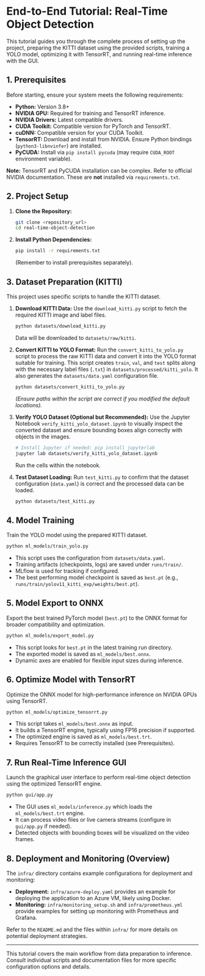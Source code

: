 # End-to-End Tutorial: Real-Time Object Detection

This tutorial guides you through the complete process of setting up the project, preparing the KITTI dataset using the provided scripts, training a YOLO model, optimizing it with TensorRT, and running real-time inference with the GUI.

## 1. Prerequisites

Before starting, ensure your system meets the following requirements:

*   **Python:** Version 3.8+
*   **NVIDIA GPU:** Required for training and TensorRT inference.
*   **NVIDIA Drivers:** Latest compatible drivers.
*   **CUDA Toolkit:** Compatible version for PyTorch and TensorRT.
*   **cuDNN:** Compatible version for your CUDA Toolkit.
*   **TensorRT:** Download and install from NVIDIA. Ensure Python bindings (`python3-libnvinfer`) are installed.
*   **PyCUDA:** Install via `pip install pycuda` (may require `CUDA_ROOT` environment variable).

**Note:** TensorRT and PyCUDA installation can be complex. Refer to official NVIDIA documentation. These are **not** installed via `requirements.txt`.

## 2. Project Setup

1.  **Clone the Repository:**
    ```bash
    git clone <repository_url>
    cd real-time-object-detection
    ```
2.  **Install Python Dependencies:**
    ```bash
    pip install -r requirements.txt
    ```
    (Remember to install prerequisites separately).

## 3. Dataset Preparation (KITTI)

This project uses specific scripts to handle the KITTI dataset.

1.  **Download KITTI Data:**
    Use the `download_kitti.py` script to fetch the required KITTI image and label files.
    ```bash
    python datasets/download_kitti.py
    ```
    Data will be downloaded to `datasets/raw/kitti`.

2.  **Convert KITTI to YOLO Format:**
    Run the `convert_kitti_to_yolo.py` script to process the raw KITTI data and convert it into the YOLO format suitable for training. This script creates `train`, `val`, and `test` splits along with the necessary label files (`.txt`) in `datasets/processed/kitti_yolo`. It also generates the `datasets/data.yaml` configuration file.
    ```bash
    python datasets/convert_kitti_to_yolo.py
    ```
    *(Ensure paths within the script are correct if you modified the default locations).*

3.  **Verify YOLO Dataset (Optional but Recommended):**
    Use the Jupyter Notebook `verify_kitti_yolo_dataset.ipynb` to visually inspect the converted dataset and ensure bounding boxes align correctly with objects in the images.
    ```bash
    # Install Jupyter if needed: pip install jupyterlab
    jupyter lab datasets/verify_kitti_yolo_dataset.ipynb
    ```
    Run the cells within the notebook.

4.  **Test Dataset Loading:**
    Run `test_kitti.py` to confirm that the dataset configuration (`data.yaml`) is correct and the processed data can be loaded.
    ```bash
    python datasets/test_kitti.py
    ```

## 4. Model Training

Train the YOLO model using the prepared KITTI dataset.

```bash
python ml_models/train_yolo.py
```

*   This script uses the configuration from `datasets/data.yaml`.
*   Training artifacts (checkpoints, logs) are saved under `runs/train/`.
*   MLflow is used for tracking if configured.
*   The best performing model checkpoint is saved as `best.pt` (e.g., `runs/train/yolov11_kitti_exp/weights/best.pt`).

## 5. Model Export to ONNX

Export the best trained PyTorch model (`best.pt`) to the ONNX format for broader compatibility and optimization.

```bash
python ml_models/export_model.py
```

*   This script looks for `best.pt` in the latest training run directory.
*   The exported model is saved as `ml_models/best.onnx`.
*   Dynamic axes are enabled for flexible input sizes during inference.

## 6. Optimize Model with TensorRT

Optimize the ONNX model for high-performance inference on NVIDIA GPUs using TensorRT.

```bash
python ml_models/optimize_tensorrt.py
```

*   This script takes `ml_models/best.onnx` as input.
*   It builds a TensorRT engine, typically using FP16 precision if supported.
*   The optimized engine is saved as `ml_models/best.trt`.
*   Requires TensorRT to be correctly installed (see Prerequisites).

## 7. Run Real-Time Inference GUI

Launch the graphical user interface to perform real-time object detection using the optimized TensorRT engine.

```bash
python gui/app.py
```

*   The GUI uses `ml_models/inference.py` which loads the `ml_models/best.trt` engine.
*   It can process video files or live camera streams (configure in `gui/app.py` if needed).
*   Detected objects with bounding boxes will be visualized on the video frames.

## 8. Deployment and Monitoring (Overview)

The `infra/` directory contains example configurations for deployment and monitoring:

*   **Deployment:** `infra/azure-deploy.yaml` provides an example for deploying the application to an Azure VM, likely using Docker.
*   **Monitoring:** `infra/monitoring_setup.sh` and `infra/prometheus.yml` provide examples for setting up monitoring with Prometheus and Grafana.

Refer to the `README.md` and the files within `infra/` for more details on potential deployment strategies.

---

This tutorial covers the main workflow from data preparation to inference. Consult individual scripts and documentation files for more specific configuration options and details.
